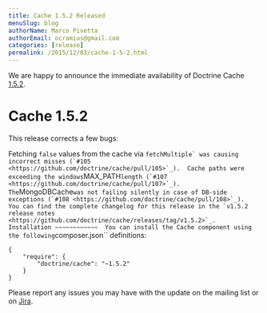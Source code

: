```yaml
---
title: Cache 1.5.2 Released
menuSlug: blog
authorName: Marco Pivetta
authorEmail: ocramius@gmail.com
categories: [release]
permalink: /2015/12/03/cache-1-5-2.html
---
```

We are happy to announce the immediate availability of Doctrine Cache
[1.5.2](https://github.com/doctrine/cache/releases/tag/v1.5.2).

Cache 1.5.2
===========

This release corrects a few bugs:

Fetching `false` values from the cache via
`` fetchMultiple` was causing incorrect misses (`#105 <https://github.com/doctrine/cache/pull/105>`_).  Cache paths were exceeding the windows ``MAX\_PATH`` length (`#107 <https://github.com/doctrine/cache/pull/107>`_).  The ``MongoDBCache`` was not failing silently in case of DB-side exceptions (`#108 <https://github.com/doctrine/cache/pull/108>`_).  You can find the complete changelog for this release in the `v1.5.2 release notes <https://github.com/doctrine/cache/releases/tag/v1.5.2>`_.  Installation ~~~~~~~~~~~~  You can install the Cache component using the following ``composer.json\`\`
definitions:

~~~~ {.sourceCode .json}
{
    "require": {
        "doctrine/cache": "~1.5.2"
    }
}
~~~~

Please report any issues you may have with the update on the mailing
list or on [Jira](http://www.doctrine-project.org/jira).
